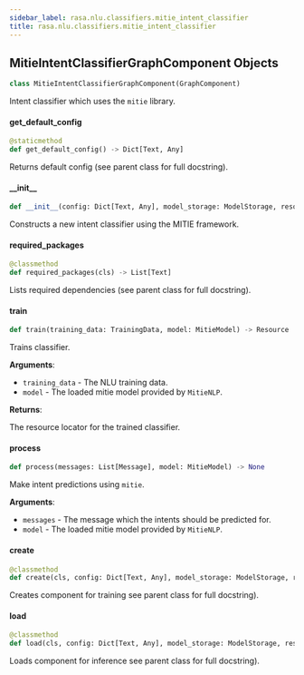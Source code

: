 ```yaml
---
sidebar_label: rasa.nlu.classifiers.mitie_intent_classifier
title: rasa.nlu.classifiers.mitie_intent_classifier
---
```

## MitieIntentClassifierGraphComponent Objects

```python
class MitieIntentClassifierGraphComponent(GraphComponent)
```

Intent classifier which uses the `mitie` library.

#### get\_default\_config

```python
@staticmethod
def get_default_config() -> Dict[Text, Any]
```

Returns default config (see parent class for full docstring).

#### \_\_init\_\_

```python
def __init__(config: Dict[Text, Any], model_storage: ModelStorage, resource: Resource, clf: Optional["mitie.text_categorizer"] = None) -> None
```

Constructs a new intent classifier using the MITIE framework.

#### required\_packages

```python
@classmethod
def required_packages(cls) -> List[Text]
```

Lists required dependencies (see parent class for full docstring).

#### train

```python
def train(training_data: TrainingData, model: MitieModel) -> Resource
```

Trains classifier.

**Arguments**:

- `training_data` - The NLU training data.
- `model` - The loaded mitie model provided by `MitieNLP`.
  

**Returns**:

  The resource locator for the trained classifier.

#### process

```python
def process(messages: List[Message], model: MitieModel) -> None
```

Make intent predictions using `mitie`.

**Arguments**:

- `messages` - The message which the intents should be predicted for.
- `model` - The loaded mitie model provided by `MitieNLP`.

#### create

```python
@classmethod
def create(cls, config: Dict[Text, Any], model_storage: ModelStorage, resource: Resource, execution_context: ExecutionContext) -> MitieIntentClassifierGraphComponent
```

Creates component for training see parent class for full docstring).

#### load

```python
@classmethod
def load(cls, config: Dict[Text, Any], model_storage: ModelStorage, resource: Resource, execution_context: ExecutionContext, **kwargs: Any, ,) -> MitieIntentClassifierGraphComponent
```

Loads component for inference see parent class for full docstring).

